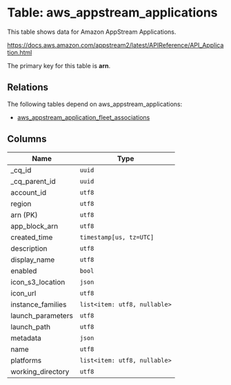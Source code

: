 # Table: aws_appstream_applications

This table shows data for Amazon AppStream Applications.

https://docs.aws.amazon.com/appstream2/latest/APIReference/API_Application.html

The primary key for this table is **arn**.

## Relations

The following tables depend on aws_appstream_applications:
  - [aws_appstream_application_fleet_associations](aws_appstream_application_fleet_associations)

## Columns

| Name          | Type          |
| ------------- | ------------- |
|_cq_id|`uuid`|
|_cq_parent_id|`uuid`|
|account_id|`utf8`|
|region|`utf8`|
|arn (PK)|`utf8`|
|app_block_arn|`utf8`|
|created_time|`timestamp[us, tz=UTC]`|
|description|`utf8`|
|display_name|`utf8`|
|enabled|`bool`|
|icon_s3_location|`json`|
|icon_url|`utf8`|
|instance_families|`list<item: utf8, nullable>`|
|launch_parameters|`utf8`|
|launch_path|`utf8`|
|metadata|`json`|
|name|`utf8`|
|platforms|`list<item: utf8, nullable>`|
|working_directory|`utf8`|
